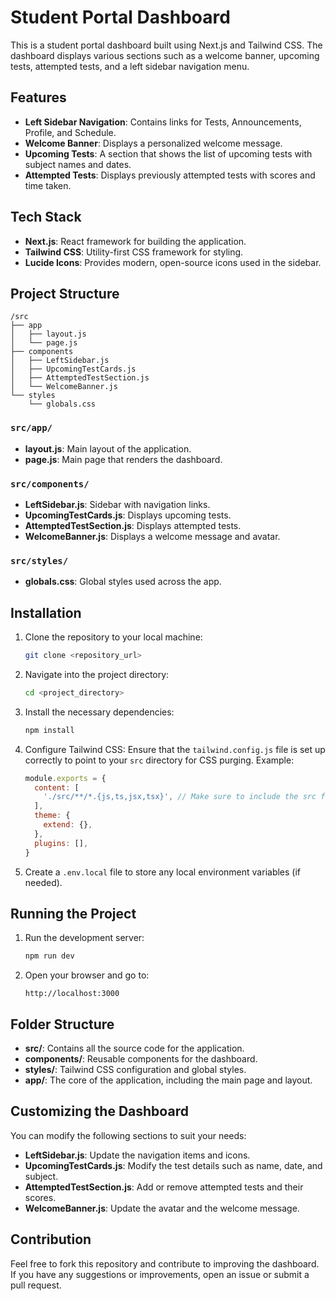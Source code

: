 # Student Portal Dashboard

This is a student portal dashboard built using Next.js and Tailwind CSS. The dashboard displays various sections such as a welcome banner, upcoming tests, attempted tests, and a left sidebar navigation menu.

## Features

- **Left Sidebar Navigation**: Contains links for Tests, Announcements, Profile, and Schedule.
- **Welcome Banner**: Displays a personalized welcome message.
- **Upcoming Tests**: A section that shows the list of upcoming tests with subject names and dates.
- **Attempted Tests**: Displays previously attempted tests with scores and time taken.
  
## Tech Stack

- **Next.js**: React framework for building the application.
- **Tailwind CSS**: Utility-first CSS framework for styling.
- **Lucide Icons**: Provides modern, open-source icons used in the sidebar.

## Project Structure

```
/src
├── app
│   ├── layout.js
│   └── page.js
├── components
│   ├── LeftSidebar.js
│   ├── UpcomingTestCards.js
│   ├── AttemptedTestSection.js
│   └── WelcomeBanner.js
└── styles
    └── globals.css
```

### `src/app/`
- **layout.js**: Main layout of the application.
- **page.js**: Main page that renders the dashboard.

### `src/components/`
- **LeftSidebar.js**: Sidebar with navigation links.
- **UpcomingTestCards.js**: Displays upcoming tests.
- **AttemptedTestSection.js**: Displays attempted tests.
- **WelcomeBanner.js**: Displays a welcome message and avatar.

### `src/styles/`
- **globals.css**: Global styles used across the app.

## Installation

1. Clone the repository to your local machine:

   ```bash
   git clone <repository_url>
   ```

2. Navigate into the project directory:

   ```bash
   cd <project_directory>
   ```

3. Install the necessary dependencies:

   ```bash
   npm install
   ```

4. Configure Tailwind CSS:
   Ensure that the `tailwind.config.js` file is set up correctly to point to your `src` directory for CSS purging. Example:

   ```js
   module.exports = {
     content: [
       './src/**/*.{js,ts,jsx,tsx}', // Make sure to include the src folder
     ],
     theme: {
       extend: {},
     },
     plugins: [],
   }
   ```

5. Create a `.env.local` file to store any local environment variables (if needed).

## Running the Project

1. Run the development server:

   ```bash
   npm run dev
   ```

2. Open your browser and go to:

   ```
   http://localhost:3000
   ```

## Folder Structure

- **src/**: Contains all the source code for the application.
- **components/**: Reusable components for the dashboard.
- **styles/**: Tailwind CSS configuration and global styles.
- **app/**: The core of the application, including the main page and layout.

## Customizing the Dashboard

You can modify the following sections to suit your needs:

- **LeftSidebar.js**: Update the navigation items and icons.
- **UpcomingTestCards.js**: Modify the test details such as name, date, and subject.
- **AttemptedTestSection.js**: Add or remove attempted tests and their scores.
- **WelcomeBanner.js**: Update the avatar and the welcome message.

## Contribution

Feel free to fork this repository and contribute to improving the dashboard. If you have any suggestions or improvements, open an issue or submit a pull request.
